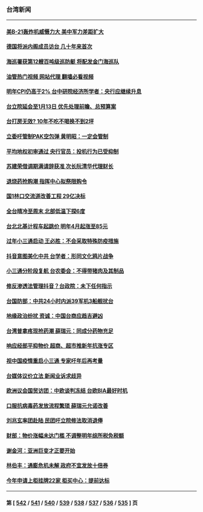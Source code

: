 ### 台湾新闻
---
#### [美B-21轰炸机威慑力大 美中军力差距扩大](../../pages/ncid1349361/n13888690.md?12231645) 
#### [德国将派内阁成员访台 几十年来首次](../../pages/ncid1349361/n13889940.md?12231645) 
#### [海巡署获第12艘百吨级巡防艇 将配发金门海巡队](../../pages/ncid1349361/n13889882.md?12231645) 
#### [油管热门视频 网站代理 翻墙必看视频](http://138.2.39.72:81/youtube.html?epic-marker?12231645)
#### [明年CPI仍高于2% 台中研院经济所学者：央行应继续升息](../../pages/ncid1349361/n13889854.md?12231645) 
#### [台立院延会至1月13日 优先处理前瞻、总预算案](../../pages/ncid1349361/n13889852.md?12231645) 
#### [台打房无效? 10年不吃不喝换不到2坪](../../pages/ncid1349361/n13889853.md?12231645) 
#### [立委吁管制PAK空包弹 黄明昭：一定会管制](../../pages/ncid1349361/n13889881.md?12231645) 
#### [平均地权初审通过 央行官员：投机行为已受抑制](../../pages/ncid1349361/n13889849.md?12231645) 
#### [苏建荣借调期满请辞获准 次长阮清华代理财长](../../pages/ncid1349361/n13889807.md?12231645) 
#### [退烧药抢购潮 指挥中心拟祭限购令](../../pages/ncid1349361/n13889804.md?12231645) 
#### [国1林口交流道改善工程 29亿决标](../../pages/ncid1349361/n13889806.md?12231645) 
#### [全台晴冷至周末 北部低温下探6度](../../pages/ncid1349361/n13889803.md?12231645) 
#### [台北北基计程车起跳价 明年4月起涨至85元](../../pages/ncid1349361/n13889802.md?12231645) 
#### [过年小三通启动 王必胜：不会采取特殊防疫措施](../../pages/ncid1349361/n13889726.md?12231645) 
#### [抖音意图美化中共 台学者：形同文化鸦片战争](../../pages/ncid1349361/n13889740.md?12231645) 
#### [小三通分阶段复航 台农委会：不得带猪肉及其制品](../../pages/ncid1349361/n13889695.md?12231645) 
#### [修反渗透法管理抖音？台政院：未下任何指示](../../pages/ncid1349361/n13889714.md?12231645) 
#### [台国防部：中共24小时内派39军机3船舰扰台](../../pages/ncid1349361/n13889580.md?12231645) 
#### [地缘政治纷扰 资诚：中国台商应趋吉避凶](../../pages/ncid1349361/n13889041.md?12231645) 
#### [台湾普拿疼现抢药潮 薛瑞元：同成分药物充足](../../pages/ncid1349361/n13889113.md?12231645) 
#### [响应经部平抑物价 超商、超市推新年抗涨专区](../../pages/ncid1349361/n13889116.md?12231645) 
#### [视中国疫情重启小三通 专家吁年后再考量](../../pages/ncid1349361/n13889108.md?12231645) 
#### [台媒体议价立法 新闻业诉求歧异](../../pages/ncid1349361/n13889059.md?12231645) 
#### [欧洲议会国贸访团：中欧谈判冻结 台欧BIA最好时机](../../pages/ncid1349361/n13889091.md?12231645) 
#### [口服抗病毒药发放流程繁琐 薛瑞元允诺改善](../../pages/ncid1349361/n13889094.md?12231645) 
#### [刘兆玄率团赴陆 民团吁立院修法取消退俸](../../pages/ncid1349361/n13889039.md?12231645) 
#### [财部：物价涨幅未达门槛 不调整明年综所税免税额](../../pages/ncid1349361/n13889038.md?12231645) 
#### [谢金河：亚洲巨变才正要开始](../../pages/ncid1349361/n13889037.md?12231645) 
#### [林伯丰：通膨危机未解 政府不宜发放十倍券](../../pages/ncid1349361/n13889043.md?12231645) 
#### [今年申请上柜挂牌22家 柜买中心：提前达标](../../pages/ncid1349361/n13889046.md?12231645) 

---
#### 第 [ [542](./542.md?12231645) / [541](./541.md?12231645) / [540](./540.md?12231645) / [539](./539.md?12231645) / [538](./538.md?12231645) / [537](./537.md?12231645) / [536](./536.md?12231645) / [535](./535.md?12231645) ] 页
